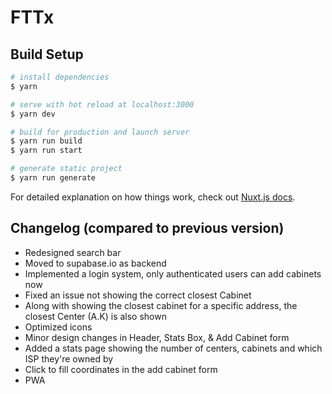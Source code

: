 # FTTx

## Build Setup

```bash
# install dependencies
$ yarn

# serve with hot reload at localhost:3000
$ yarn dev

# build for production and launch server
$ yarn run build
$ yarn run start

# generate static project
$ yarn run generate
```

For detailed explanation on how things work, check out [Nuxt.js docs](https://nuxtjs.org).

## Changelog (compared to previous version)

- Redesigned search bar
- Moved to supabase.io as backend
- Implemented a login system, only authenticated users can add cabinets now
- Fixed an issue not showing the correct closest Cabinet
- Along with showing the closest cabinet for a specific address, the closest Center (A.K) is also shown
- Optimized icons
- Minor design changes in Header, Stats Box, & Add Cabinet form
- Added a stats page showing the number of centers, cabinets and which ISP they're owned by
- Click to fill coordinates in the add cabinet form
- PWA
